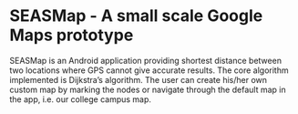 # SEASMap - A small scale Google Maps prototype

SEASMap is an Android application providing shortest distance between two locations where GPS cannot give accurate results. The core algorithm implemented is Dijkstra’s algorithm. The user can create his/her own custom map by marking the nodes or navigate through the default map in the app, i.e. our college campus map.
